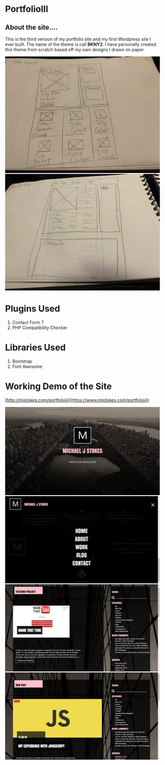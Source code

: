 # PortfolioIII

## About the site....
This is the third version of my portfolio site and my first Wordpress site I ever built. The name of the theme is call **BKNY2**. I have personally created this theme from scratch based off my own designs I drawn on paper. 

![alt text](lib/img/wireframe1.jpg)
![alt text](lib/img/wireframe2.jpg)

# Plugins Used
1. Contact Form 7
2. PHP Compatibility Checker

# Libraries Used
1. Bootstrap
2. Font Awesome

# Working Demo of the Site
[http://mjstokes.com/portfolioiii](https://www.mjstokes.com/portfolioiii)

![alt text](lib/img/home.jpg)
![alt text](lib/img/menu.jpg)
![alt text](lib/img/work.jpg)
![alt text](lib/img/blog.jpg)

